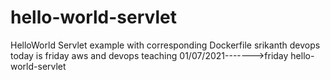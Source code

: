 # hello-world-servlet
HelloWorld Servlet example with corresponding Dockerfile
srikanth devops
today is friday 
aws and devops teaching
01/07/2021------->friday
hello-world-servlet